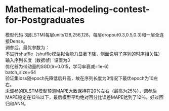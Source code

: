 # Mathematical-modeling-contest-for-Postgraduates
模型代码
3层LSTM(每层units128,256,128，每层dropout0.3,0.5,0.3)和一层全连接Dense。  
调参后，最优参数为：  
不进行shuffle（shuffle模型拟合能力显著下降，侧面说明了序列的时序相关性）  
输入序列长度（数据帧）设置为3  
优化器为带动量的SGD(lr=0.015，学习率衰减=1e-6)  
batch_size=64  
验证集loss随epoch先降低后升高，故在序列长度为3情况下最优epoch为10左右。  
未调参的DLSTM模型预测MAPE大致保持在20%左右（最高为25%），调参后MAPE稳定在13％以下，最后模型平均绝对百分比误差MAPE达到了12％，好过回归和ANN。
